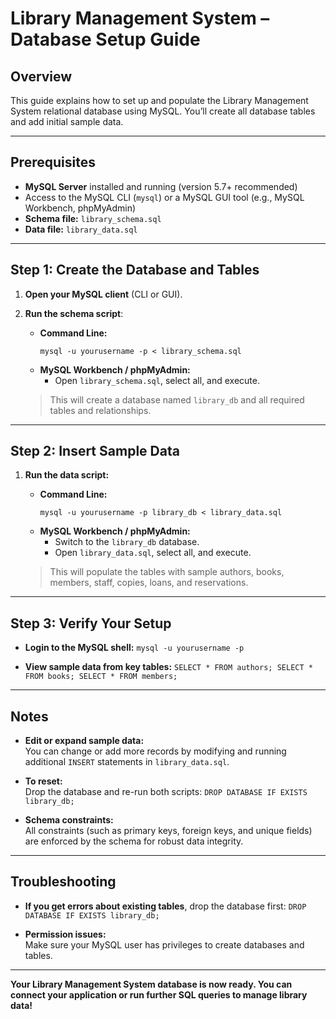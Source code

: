# Library Management System – Database Setup Guide

## Overview
This guide explains how to set up and populate the Library Management System relational database using MySQL. You’ll create all database tables and add initial sample data.

---

## Prerequisites
- **MySQL Server** installed and running (version 5.7+ recommended)
- Access to the MySQL CLI (`mysql`) or a MySQL GUI tool (e.g., MySQL Workbench, phpMyAdmin)
- **Schema file:** `library_schema.sql`
- **Data file:** `library_data.sql`

---

## Step 1: Create the Database and Tables

1. **Open your MySQL client** (CLI or GUI).
2. **Run the schema script**:
    - **Command Line:**
      ```
      mysql -u yourusername -p < library_schema.sql
      ```
    - **MySQL Workbench / phpMyAdmin:**
      - Open `library_schema.sql`, select all, and execute.

    > This will create a database named `library_db` and all required tables and relationships.

---

## Step 2: Insert Sample Data

1. **Run the data script:**
    - **Command Line:**
      ```
      mysql -u yourusername -p library_db < library_data.sql
      ```
    - **MySQL Workbench / phpMyAdmin:**
      - Switch to the `library_db` database.
      - Open `library_data.sql`, select all, and execute.

    > This will populate the tables with sample authors, books, members, staff, copies, loans, and reservations.

---

## Step 3: Verify Your Setup

- **Login to the MySQL shell:**
      ```mysql -u yourusername -p```

- **View sample data from key tables:**
      ```
SELECT * FROM authors;
SELECT * FROM books;
SELECT * FROM members;
        ```

---

## Notes

- **Edit or expand sample data:**  
You can change or add more records by modifying and running additional `INSERT` statements in `library_data.sql`.

- **To reset:**  
Drop the database and re-run both scripts:
    ```DROP DATABASE IF EXISTS library_db;```


- **Schema constraints:**  
All constraints (such as primary keys, foreign keys, and unique fields) are enforced by the schema for robust data integrity.

---

## Troubleshooting

- **If you get errors about existing tables**, drop the database first:
     ```DROP DATABASE IF EXISTS library_db;```

- **Permission issues:**  
Make sure your MySQL user has privileges to create databases and tables.

---

**Your Library Management System database is now ready. You can connect your application or run further SQL queries to manage library data!**